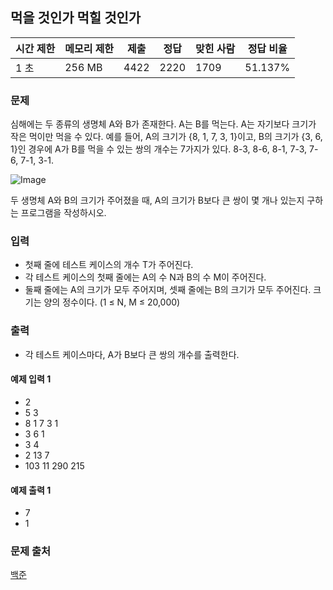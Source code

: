 ## 먹을 것인가 먹힐 것인가
 
|시간 제한|	메모리 제한|	제출|	정답|	맞힌 사람|	정답 비율|
|---|---|---|---|---|---|
|1 초|	256 MB|	4422|	2220|	1709|	51.137%|

### 문제
심해에는 두 종류의 생명체 A와 B가 존재한다. A는 B를 먹는다. A는 자기보다 크기가 작은 먹이만 먹을 수 있다. 예를 들어, A의 크기가 {8, 1, 7, 3, 1}이고, B의 크기가 {3, 6, 1}인 경우에 A가 B를 먹을 수 있는 쌍의 개수는 7가지가 있다. 8-3, 8-6, 8-1, 7-3, 7-6, 7-1, 3-1.

![Image](https://www.acmicpc.net/upload/images/ee(1).png)

두 생명체 A와 B의 크기가 주어졌을 때, A의 크기가 B보다 큰 쌍이 몇 개나 있는지 구하는 프로그램을 작성하시오.

### 입력
- 첫째 줄에 테스트 케이스의 개수 T가 주어진다. 
- 각 테스트 케이스의 첫째 줄에는 A의 수 N과 B의 수 M이 주어진다. 
- 둘째 줄에는 A의 크기가 모두 주어지며, 셋째 줄에는 B의 크기가 모두 주어진다. 크기는 양의 정수이다. (1 ≤ N, M ≤ 20,000) 

### 출력
- 각 테스트 케이스마다, A가 B보다 큰 쌍의 개수를 출력한다.

#### 예제 입력 1 
- 2
- 5 3
- 8 1 7 3 1
- 3 6 1
- 3 4
- 2 13 7
- 103 11 290 215
#### 예제 출력 1 
- 7
- 1

### 문제 출처
[백준](https://www.acmicpc.net/problem/7795)
